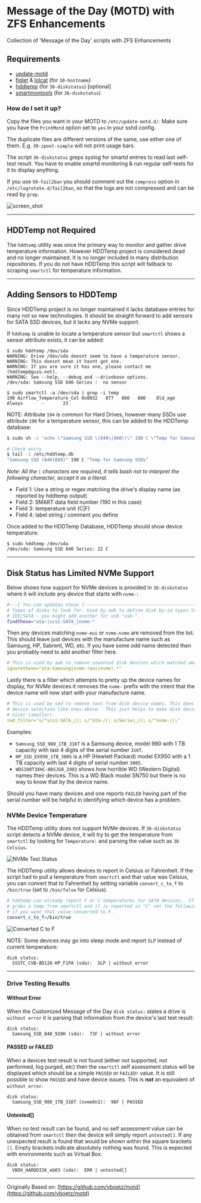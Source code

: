 # Message of the Day (MOTD) with ZFS Enhancements

Collection of 'Message of the Day' scripts with ZFS Enhancements

## Requirements

* [update-motd](https://launchpad.net/update-motd)
* [figlet](http://www.figlet.org/) & [lolcat](https://github.com/busyloop/lolcat) (for `10-hostname`)
* [hddtemp](https://savannah.nongnu.org/projects/hddtemp/) (for `36-diskstatus`) [optional]
* [smartmontools](https://www.smartmontools.org/) (for `36-diskstatus`)

### How do I set it up?

Copy the files you want in your MOTD to `/etc/update-motd.d/`. Make sure you have the `PrintMotd`
option set to `yes` in your sshd config.

The duplicate files are different versions of the same, use either one of them. E.g. `30-zpool-simple`
will not print usage bars.

The script `36-diskstatus` greps syslog for smartd entries to read last self-test result.
You have to enable smartd monitoring & run regular self-tests for it to display anything.

If you use `50-fail2ban` you should comment out the `compress` option in `/etc/logrotate.d/fail2ban`,
so that the logs are not compressed and can be read by `grep`.

![screen_shot](screen_shot.png)

---

## HDDTemp not Required

The `hddtemp` utility was once the primary way to monitor and gather drive temperature information.  However HDDTemp project is considered dead and no longer maintained.  It is no longer included in many distribution repositories. If you do not have HDDTemp this script will fallback to scraping `smartctl` for temperature information.

---

## Adding Sensors to HDDTemp

Since HDDTemp project is no longer maintained it lacks database entries for many not so new technologies.  It should be straight forward to add sensors for SATA SSD devices, but it lacks any NVMe support.

If `hddtemp` is unable to locate a temperature sensor but `smartctl` shows a sensor attribute exists, it can be added:

```shell
$ sudo hddtemp /dev/sda
WARNING: Drive /dev/sda doesnt seem to have a temperature sensor.
WARNING: This doesnt mean it hasnt got one.
WARNING: If you are sure it has one, please contact me (hddtemp@guzu.net).
WARNING: See --help, --debug and --drivebase options.
/dev/sda: Samsung SSD 840 Series :  no sensor

$ sudo smartctl -a /dev/sda | grep -i temp
190 Airflow_Temperature_Cel 0x0032   077   060   000    Old_age   Always       -       23

```

NOTE: Attribute `194` is common for Hard Drives, however many SSDs use attribute `190` for a temperature sensor, this can be added to the HDDTemp database:

```bash
$ sudo sh -c 'echo \"Samsung SSD \(840\|860\)\" 190 C \"Temp for Samsung SSDs\" >> /etc/hddtemp.db'

# Check entry
$ tail -1 /etc/hddtemp.db
"Samsung SSD (840|860)" 190 C "Temp for Samsung SSDs"
```

_Note: All the `\` characters are required, it tells bash not to interpret the following character, accept it as a literal._

* Field 1: Use a string or regex matching the drive's display name (as reported by hddtemp output)
* Field 2: SMART data field number (190 in this case)
* Field 3: temperature unit (C|F)
* Field 4: label string / comment you define

Once added to the HDDTemp Database, HDDTemp should show device temperature:

```shell
$ sudo hddtemp /dev/sda
/dev/sda: Samsung SSD 840 Series: 22 C
```

---

## Disk Status has Limited NVMe Support

Below shows how support for NVMe devices is provided in `36-diskstatus` where it will include any device that starts with `nvme-`:

```bash
#---[ You can updates these ]--------------------------------------------------
# Types of disks to look for. Used by awk to define disk by-id types to include
# IDE/SATA - you might add another for usb "usb-".
findthese="ata-|scsi-SATA_|nvme-"
```

Then any devices matching `nvme-eui` or `nvme-nvme` are removed from the list.  This should leave just devices with the manufacture name such as Samsung, HP, Sabrent, WD, etc. If you have some odd name detected then you probably need to add another filter here.

```yaml
# This is used by awk to remove unwanted disk devices which matched above.
ignorethese="ata-Samsung|nvme-(eui|nvme).*"
```

Lastly there is a filter which attempts to pretty up the device names for display, for NVMe devices it removes the `nvme-` prefix with the intent that the device name will now start with your manufacture name.

```yaml
# This is used by sed to remove text from disk device names. This does not alter
# device selection like ones above.  This just helps to make disk device names
# nicer (smaller).
sed_filter="s/^scsi-SATA_//; s/^ata-//; s/Series_//; s/^nvme-//;"
```

Examples:

* `Samsung_SSD_980_1TB_316T` is a Samsung device, model 980 with 1 TB capacity with last 4 digits of the serial number `316T`.
* `HP_SSD_EX950_1TB_3005` is a HP (Hewlett Packard) model EX950 with a 1 TB capacity with last 4 digits of serial number `3005`.
* `WDS100T3XHC-00SJG0_2993` shows how horrible WD (Western Digital) names their devices.  This is a WD Black model SN750 but there is no way to know that by the device name.

Should you have many devices and one reports `FAILED` having part of the serial number will be helpful in identifying which device has a problem.

### NVMe Device Temperature

The HDDTemp utility does not support NVMe devices.  If `36-diskstatus` script detects a NVMe device, it will try to get the temperature from `smartctl` by looking for `Temperature:` and parsing the value such as `38 Celsius`.

![NVMe Test Status](nvme_status_passed.png)

The HDDTemp utility allows devices to report in Celsius or Fahrenheit. If the script had to pull a temperature from `smartctl` and that value was Celsius, you can convert that to Fahrenheit by setting variable `convert_c_to_f` to `/bin/true` (set to `/bin/false` for Celsius).

```bash
# hddtemp can already report F or C temperatures for SATA devices.  If this script
# grabs a temp from smartctl and it is reported in "C" set the following to 
# if you want that value converted to F.
convert_c_to_f=/bin/true
```

![Converted C to F](nvme_status_c_to_f.png)

NOTE: Some devices may go into sleep mode and report `SLP` instead of current temperature:

```text
disk status:
  SSSTC_CVB-8D128-HP_F1PA (sda):  SLP | without error
```

---

### Drive Testing Results

#### Without Error

When the Customized Message of the Day `disk status:` states a drive is `without error` it is parsing that information from the device's last test result:

```text
disk status:
  Samsung_SSD_840_928H (sda):  73F | without error
```

#### PASSED or FAILED

When a devices test result is not found (either not supported, not performed, log purged, etc) then the `smartctl` self assessment status will be displayed which should be a simple `PASSED` or `FAILED!` value.  It is still possible to show `PASSED` and have device issues. This is **not** an equivalent of `without error`.

```text
disk status:
  Samsung_SSD_980_1TB_316T (nvme0n1):  98F | PASSED
```

#### Untested[]

When no test result can be found, and no self assessment value can be obtained from `smartctl` then the device will simply report `untested[]`. If any unexpected result is found that would be shown within the square brackets `[]`.  Empty brackets indicate absolutely nothing was found. This is expected with environments such as Virtual Box.

```text
disk status:
  VBOX_HARDDISK_eb03 (sda):  ERR | untested[] 
```

---

Originally Based on: [https://github.com/yboetz/motd](https://github.com/yboetz/motd)
